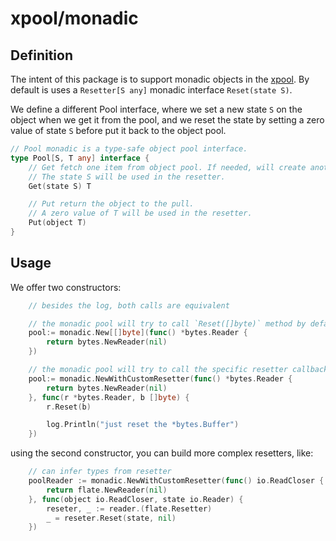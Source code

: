 # xpool/monadic

## Definition

The intent of this package is to support monadic objects in the [xpool](http://pkg.go.dev/github.com/peczenyj/xpool). By default is uses a `Resetter[S any]` monadic interface `Reset(state S)`.

We define a different Pool interface, where we set a new state `S` on the object when we get it from the pool, and we reset the state by setting a zero value of state `S` before put it back to the object pool.

```go
// Pool monadic is a type-safe object pool interface.
type Pool[S, T any] interface {
    // Get fetch one item from object pool. If needed, will create another object.
    // The state S will be used in the resetter.
    Get(state S) T

    // Put return the object to the pull.
    // A zero value of T will be used in the resetter.
    Put(object T)
}
```

## Usage

We offer two constructors:

```go
    // besides the log, both calls are equivalent

    // the monadic pool will try to call `Reset([]byte)` method by default.
    pool:= monadic.New[[]byte](func() *bytes.Reader {
        return bytes.NewReader(nil)
    })

    // the monadic pool will try to call the specific resetter callback.
    pool:= monadic.NewWithCustomResetter(func() *bytes.Reader {
        return bytes.NewReader(nil)
    }, func(r *bytes.Reader, b []byte) {
        r.Reset(b)

        log.Println("just reset the *bytes.Buffer")
    })
```

using the second constructor, you can build more complex resetters, like:

```go
    // can infer types from resetter
    poolReader := monadic.NewWithCustomResetter(func() io.ReadCloser {
        return flate.NewReader(nil)
    }, func(object io.ReadCloser, state io.Reader) {
        reseter, _ := reader.(flate.Resetter)
		_ = reseter.Reset(state, nil)
    })
```
